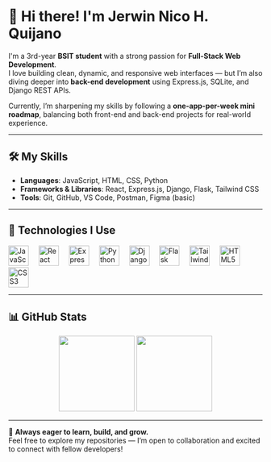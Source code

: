 # 👋 Hi there! I'm Jerwin Nico H. Quijano

I'm a 3rd-year **BSIT student** with a strong passion for **Full-Stack Web Development**.  
I love building clean, dynamic, and responsive web interfaces — but I’m also diving deeper into **back-end development** using Express.js, SQLite, and Django REST APIs.

Currently, I’m sharpening my skills by following a **one-app-per-week mini roadmap**, balancing both front-end and back-end projects for real-world experience.

---

## 🛠️ My Skills

- **Languages**: JavaScript, HTML, CSS, Python
- **Frameworks & Libraries**: React, Express.js, Django, Flask, Tailwind CSS
- **Tools**: Git, GitHub, VS Code, Postman, Figma (basic)

---

## 🔧 Technologies I Use

<div align="left">
  <img src="https://cdn.jsdelivr.net/gh/devicons/devicon/icons/javascript/javascript-original.svg" height="40" alt="JavaScript" />
  <img width="12" />
  <img src="https://cdn.jsdelivr.net/gh/devicons/devicon/icons/react/react-original.svg" height="40" alt="React" />
  <img width="12" />
  <img src="https://cdn.jsdelivr.net/gh/devicons/devicon/icons/express/express-original.svg" height="40" alt="Express.js" />
  <img width="12" />
  <img src="https://cdn.jsdelivr.net/gh/devicons/devicon/icons/python/python-original.svg" height="40" alt="Python" />
  <img width="12" />
  <img src="https://cdn.jsdelivr.net/gh/devicons/devicon/icons/django/django-plain.svg" height="40" alt="Django" />
  <img width="12" />
  <img src="https://cdn.jsdelivr.net/gh/devicons/devicon/icons/flask/flask-original.svg" height="40" alt="Flask" />
  <img width="12" />
  <img src="https://cdn.jsdelivr.net/gh/devicons/devicon/icons/tailwindcss/tailwindcss-plain.svg" height="40" alt="Tailwind CSS" />
  <img width="12" />
  <img src="https://cdn.jsdelivr.net/gh/devicons/devicon/icons/html5/html5-original.svg" height="40" alt="HTML5" />
  <img width="12" />
  <img src="https://cdn.jsdelivr.net/gh/devicons/devicon/icons/css3/css3-original.svg" height="40" alt="CSS3" />
</div>

---

## 📊 GitHub Stats

<div align="center">
  <img src="https://github-readme-stats.vercel.app/api?username=jerwinq19&show_icons=true&count_private=true&theme=dracula" height="150" />
  <img src="https://github-readme-stats.vercel.app/api/top-langs/?username=jerwinq19&layout=compact&theme=dracula" height="150" />
</div>

---

🎯 **Always eager to learn, build, and grow.**  
Feel free to explore my repositories — I’m open to collaboration and excited to connect with fellow developers!
